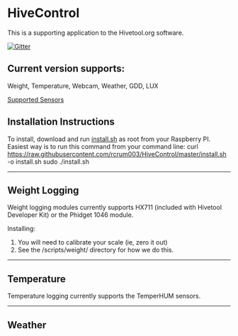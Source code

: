 

# HiveControl
This is a supporting application to the Hivetool.org software.

[![Gitter](https://badges.gitter.im/rcrum003/HiveControl.svg)](https://gitter.im/rcrum003/HiveControl?utm_source=badge&utm_medium=badge&utm_campaign=pr-badge)

## Current version supports:
Weight, Temperature, Webcam, Weather, GDD, LUX

[Supported Sensors](https://github.com/rcrum003/HiveControl/wiki/Sensor-Support)

## Installation Instructions
To install, download and run [install.sh](https://raw.githubusercontent.com/rcrum003/HiveControl/master/install.sh) as root from your Raspberry PI.
Easiest way is to run this command from your command line:
curl https://raw.githubusercontent.com/rcrum003/HiveControl/master/install.sh -o install.sh
sudo ./install.sh

-----------------------
Weight Logging
-----------------------
Weight logging modules currently supports HX711 (included with Hivetool Developer Kit) or the Phidget 1046 module.

Installing:
1. You will need to calibrate your scale (ie, zero it out)
2. See the /scripts/weight/ directory for how we do this.


------------------------
Temperature
------------------------
Temperature logging currently supports the TemperHUM sensors.


-------------------------
Weather
-------------------------
